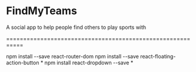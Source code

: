 # FindMyTeams
A social app to help people find others to play sports with

===========================================================

npm install --save react-router-dom
npm install --save react-floating-action-button
*
    npm install react-dropdown  --save
*
